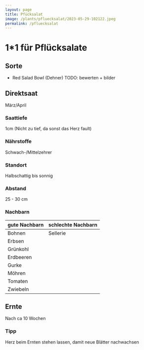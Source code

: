```yaml
---
layout: page
title: Pfücksalat
image: /plants/pfluecksalat/2023-05-29-102122.jpeg
permalink: /pfluecksalat
---
```


# 1*1 für Pflücksalate

## Sorte
- Red Salad Bowl (Dehner) TODO: bewerten + bilder

## Direktsaat
März/April

### Saattiefe
1cm (Nicht zu tief, da sonst das Herz fault)

### Nährstoffe 
Schwach-/Mittelzehrer

### Standort
Halbschattig bis sonnig

### Abstand
25 - 30 cm

### Nachbarn
| gute Nachbarn | schlechte Nachbarn | 
|---------------|--------------------|
| Bohnen        | Sellerie           |
| Erbsen        |                    |
| Grünkohl      |                    |
| Erdbeeren     |                    |
| Gurke         |                    |
| Möhren        |                    |
| Tomaten       |                    |
| Zwiebeln      |                    |


## Ernte
Nach ca 10 Wochen

### Tipp
Herz beim Ernten stehen lassen, damit neue Blätter nachwachsen